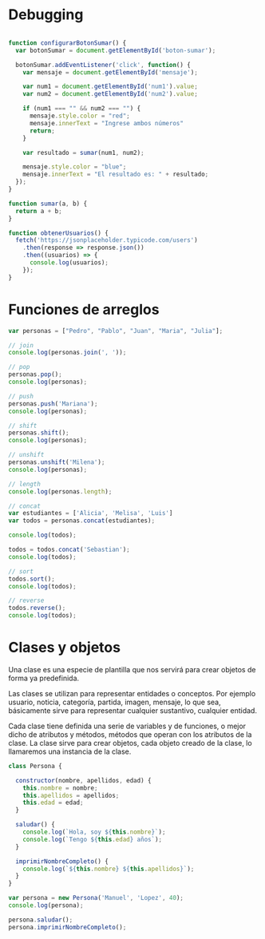 # Debugging

```js

function configurarBotonSumar() {
  var botonSumar = document.getElementById('boton-sumar');

  botonSumar.addEventListener('click', function() {
    var mensaje = document.getElementById('mensaje');

    var num1 = document.getElementById('num1').value;
    var num2 = document.getElementById('num2').value;

    if (num1 === "" && num2 === "") {
      mensaje.style.color = "red";
      mensaje.innerText = "Ingrese ambos números"
      return;
    }

    var resultado = sumar(num1, num2);

    mensaje.style.color = "blue";
    mensaje.innerText = "El resultado es: " + resultado;
  });
}

function sumar(a, b) {
  return a + b;
}

function obtenerUsuarios() {
  fetch('https://jsonplaceholder.typicode.com/users')
    .then(response => response.json())
    .then((usuarios) => {
      console.log(usuarios);
    });
}
```

# Funciones de arreglos

```js
var personas = ["Pedro", "Pablo", "Juan", "Maria", "Julia"];

// join
console.log(personas.join(', '));

// pop
personas.pop();
console.log(personas);

// push
personas.push('Mariana');
console.log(personas);

// shift
personas.shift();
console.log(personas);

// unshift
personas.unshift('Milena');
console.log(personas);

// length
console.log(personas.length);

// concat
var estudiantes = ['Alicia', 'Melisa', 'Luis']
var todos = personas.concat(estudiantes);

console.log(todos);

todos = todos.concat('Sebastian');
console.log(todos);

// sort
todos.sort();
console.log(todos);

// reverse
todos.reverse();
console.log(todos);

```

# Clases y objetos

Una clase es una especie de plantilla que nos servirá para crear objetos de forma ya predefinida.

Las clases se utilizan para representar entidades o conceptos. Por ejemplo usuario, noticia, categoría, partida, imagen, mensaje, lo que sea, básicamente sirve para representar cualquier sustantivo, cualquier entidad.

Cada clase tiene definida una serie de variables y de funciones, o mejor dicho de atributos y métodos, métodos que operan con los atributos de la clase.
La clase sirve para crear objetos, cada objeto creado de la clase, lo llamaremos una instancia de la clase.

```js
class Persona {

  constructor(nombre, apellidos, edad) {
    this.nombre = nombre;
    this.apellidos = apellidos;
    this.edad = edad;
  }

  saludar() {
    console.log(`Hola, soy ${this.nombre}`);
    console.log(`Tengo ${this.edad} años`);
  }

  imprimirNombreCompleto() {
    console.log(`${this.nombre} ${this.apellidos}`);
  }
}

var persona = new Persona('Manuel', 'Lopez', 40);
console.log(persona);

persona.saludar();
persona.imprimirNombreCompleto();
```
